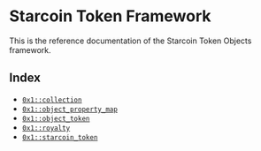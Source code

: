 
<a id="@Starcoin_Token_Framework_0"></a>

# Starcoin Token Framework


This is the reference documentation of the Starcoin Token Objects framework.


<a id="@Index_1"></a>

## Index


-  [`0x1::collection`](collection.md#0x1_collection)
-  [`0x1::object_property_map`](object_property_map.md#0x1_object_property_map)
-  [`0x1::object_token`](object_token.md#0x1_object_token)
-  [`0x1::royalty`](royalty.md#0x1_royalty)
-  [`0x1::starcoin_token`](starcoin_token.md#0x1_starcoin_token)


[move-book]: https://starcoin.dev/move/book/SUMMARY

